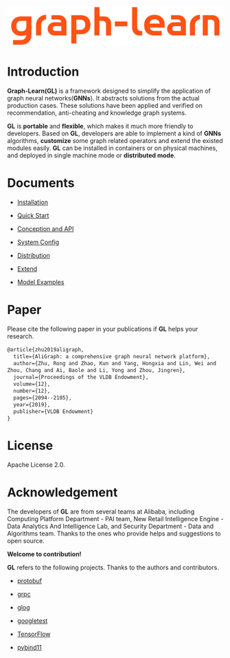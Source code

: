 ![GL](docs/images/graph-learn.png)

# Introduction

**Graph-Learn(GL)** is a framework designed to simplify the application of graph neural networks(**GNNs**).
It abstracts solutions from the actual production cases.
These solutions have been applied and verified on recommendation, anti-cheating and knowledge graph systems.

**GL** is **portable** and **flexible**, which makes it much more friendly to developers.
Based on **GL**, developers are able to implement a kind of **GNNs** algorithms,
**customize** some graph related operators and extend the existed modules easily.
**GL** can be installed in containers or on physical machines, and deployed in single machine mode or **distributed mode**.

# Documents

* [Installation](docs/install.md)

* [Quick Start](docs/quick_start.md)

* [Conception and API](docs/concept_api.md)

* [System Config](docs/system_config.md)

* [Distribution](docs/distribution.md)

* [Extend](docs/extend.md)

* [Model Examples](docs/model_examples.md)


# Paper

Please cite the following paper in your publications if **GL** helps your research.

```
@article{zhu2019aligraph,
  title={AliGraph: a comprehensive graph neural network platform},
  author={Zhu, Rong and Zhao, Kun and Yang, Hongxia and Lin, Wei and Zhou, Chang and Ai, Baole and Li, Yong and Zhou, Jingren},
  journal={Proceedings of the VLDB Endowment},
  volume={12},
  number={12},
  pages={2094--2105},
  year={2019},
  publisher={VLDB Endowment}
}
```

# License

Apache License 2.0.

# Acknowledgement

The developers of **GL** are from several teams at Alibaba, including Computing Platform Department - PAI team,
New Retail Intelligence Engine - Data Analytics And Intelligence Lab, and Security Department - Data and Algorithms team.
Thanks to the ones who provide helps and suggestions to open source.

**Welcome to contribution!**

**GL** refers to the following projects. Thanks to the authors and contributors.

*  [protobuf](https://github.com/protocolbuffers/protobuf)

*  [grpc](https://github.com/grpc/grpc)

*  [glog](https://github.com/google/glog)

*  [googletest](https://github.com/google/googletest)

*  [TensorFlow](https://github.com/tensorflow/tensorflow)

*  [pybind11](https://github.com/pybind/pybind11)
